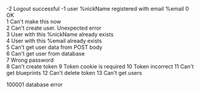 -2 Logout successful
-1 user %nickName registered with email %email
0 OK   
1 Can't make this now  
2 Can't create user. Unexpected error  
3 User with this %nickName already exists  
4 User with this %email already exists  
5 Can't get user data from POST body  
6 Can't get user from database  
7 Wrong password    
8 Can't create token
9 Token cookie is required
10 Token incorrect
11 Can't get blueprints
12 Can't delete token
13 Can't get users

100001 database error